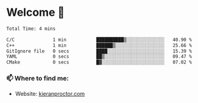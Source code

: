 # Welcome 🦘

<!--START_SECTION:waka-->

```txt
Total Time: 4 mins

C/C              1 min           ██████████▒░░░░░░░░░░░░░░   40.90 %
C++              1 min           ██████▒░░░░░░░░░░░░░░░░░░   25.66 %
GitIgnore file   0 secs          ████░░░░░░░░░░░░░░░░░░░░░   15.39 %
YAML             0 secs          ██▒░░░░░░░░░░░░░░░░░░░░░░   09.47 %
CMake            0 secs          █▓░░░░░░░░░░░░░░░░░░░░░░░   07.02 %
```

<!--END_SECTION:waka-->

### 📫 Where to find me:

-   Website: [kieranproctor.com](https://kieranproctor.com/)
